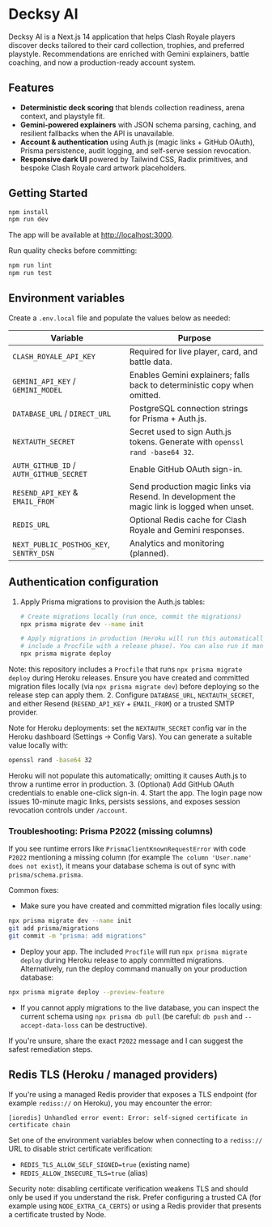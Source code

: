 # Decksy AI

Decksy AI is a Next.js 14 application that helps Clash Royale players discover decks tailored to their card collection, trophies, and preferred playstyle. Recommendations are enriched with Gemini explainers, battle coaching, and now a production-ready account system.

## Features

- **Deterministic deck scoring** that blends collection readiness, arena context, and playstyle fit.
- **Gemini-powered explainers** with JSON schema parsing, caching, and resilient fallbacks when the API is unavailable.
- **Account & authentication** using Auth.js (magic links + GitHub OAuth), Prisma persistence, audit logging, and self-serve session revocation.
- **Responsive dark UI** powered by Tailwind CSS, Radix primitives, and bespoke Clash Royale card artwork placeholders.

## Getting Started

```bash
npm install
npm run dev
```

The app will be available at [http://localhost:3000](http://localhost:3000).

Run quality checks before committing:

```bash
npm run lint
npm run test
```

## Environment variables

Create a `.env.local` file and populate the values below as needed:

| Variable | Purpose |
| --- | --- |
| `CLASH_ROYALE_API_KEY` | Required for live player, card, and battle data. |
| `GEMINI_API_KEY` / `GEMINI_MODEL` | Enables Gemini explainers; falls back to deterministic copy when omitted. |
| `DATABASE_URL` / `DIRECT_URL` | PostgreSQL connection strings for Prisma + Auth.js. |
| `NEXTAUTH_SECRET` | Secret used to sign Auth.js tokens. Generate with `openssl rand -base64 32`. |
| `AUTH_GITHUB_ID` / `AUTH_GITHUB_SECRET` | Enable GitHub OAuth sign-in. |
| `RESEND_API_KEY` & `EMAIL_FROM` | Send production magic links via Resend. In development the magic link is logged when unset. |
| `REDIS_URL` | Optional Redis cache for Clash Royale and Gemini responses. |
| `NEXT_PUBLIC_POSTHOG_KEY`, `SENTRY_DSN` | Analytics and monitoring (planned). |

## Authentication configuration

1. Apply Prisma migrations to provision the Auth.js tables:
   ```bash
   # Create migrations locally (run once, commit the migrations)
   npx prisma migrate dev --name init

   # Apply migrations in production (Heroku will run this automatically if you
   # include a Procfile with a release phase). You can also run it manually:
   npx prisma migrate deploy
   ```

Note: this repository includes a `Procfile` that runs `npx prisma migrate deploy` during Heroku releases. Ensure you have created and committed migration files locally (via `npx prisma migrate dev`) before deploying so the release step can apply them.
2. Configure `DATABASE_URL`, `NEXTAUTH_SECRET`, and either Resend (`RESEND_API_KEY` + `EMAIL_FROM`) or a trusted SMTP provider.

Note for Heroku deployments: set the `NEXTAUTH_SECRET` config var in the Heroku dashboard (Settings → Config Vars). You can generate a suitable value locally with:

```bash
openssl rand -base64 32
```

Heroku will not populate this automatically; omitting it causes Auth.js to throw a runtime error in production.
3. (Optional) Add GitHub OAuth credentials to enable one-click sign-in.
4. Start the app. The login page now issues 10-minute magic links, persists sessions, and exposes session revocation controls under `/account`.

### Troubleshooting: Prisma P2022 (missing columns)

If you see runtime errors like `PrismaClientKnownRequestError` with code `P2022` mentioning a missing column (for example `The column 'User.name' does not exist`), it means your database schema is out of sync with `prisma/schema.prisma`.

Common fixes:

- Make sure you have created and committed migration files locally using:

```bash
npx prisma migrate dev --name init
git add prisma/migrations
git commit -m "prisma: add migrations"
```

- Deploy your app. The included `Procfile` will run `npx prisma migrate deploy` during Heroku release to apply committed migrations. Alternatively, run the deploy command manually on your production database:

```bash
npx prisma migrate deploy --preview-feature
```

- If you cannot apply migrations to the live database, you can inspect the current schema using `npx prisma db pull` (be careful: `db push` and `--accept-data-loss` can be destructive).

If you're unsure, share the exact `P2022` message and I can suggest the safest remediation steps.

## Redis TLS (Heroku / managed providers)

If you're using a managed Redis provider that exposes a TLS endpoint (for example `rediss://` on Heroku), you may encounter the error:

```
[ioredis] Unhandled error event: Error: self-signed certificate in certificate chain
```

Set one of the environment variables below when connecting to a `rediss://` URL to disable strict certificate verification:

- `REDIS_TLS_ALLOW_SELF_SIGNED=true` (existing name)
- `REDIS_ALLOW_INSECURE_TLS=true` (alias)

Security note: disabling certificate verification weakens TLS and should only be used if you understand the risk. Prefer configuring a trusted CA (for example using `NODE_EXTRA_CA_CERTS`) or using a Redis provider that presents a certificate trusted by Node.
